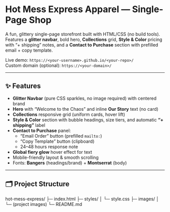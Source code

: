 # Hot Mess Express Apparel — Single-Page Shop

A fun, glittery single-page storefront built with HTML/CSS (no build tools).  
Features a **glitter navbar**, bold hero, **Collections** grid, **Style & Color** pricing with “+ shipping” notes, and a **Contact to Purchase** section with prefilled email + copy template.

Live demo: `https://<your-username>.github.io/<your-repo>/`  
Custom domain (optional): `https://<your-domain>/`

---

## ✨ Features

- **Glitter Navbar** (pure CSS sparkles, no image required) with centered brand
- **Hero** with “Welcome to the Chaos” and inline **Our Story** text (no card)
- **Collections** responsive grid (uniform cards, hover lift)
- **Style & Color** section with bubble headings, size tiers, and automatic **“+ shipping”** label
- **Contact to Purchase** panel:
  - “Email Order” button (prefilled `mailto:`)
  - “Copy Template” button (clipboard)
  - 24–48 hours response note
- **Global fiery glow** hover effect for text
- Mobile-friendly layout & smooth scrolling
- Fonts: **Bangers** (headings/brand) + **Montserrat** (body)

---

## 🗂 Project Structure

hot-mess-express/
├─ index.html
├─ styles/
│ └─ style.css
├─ images/
│ └─ (project images)
└─ README.md
